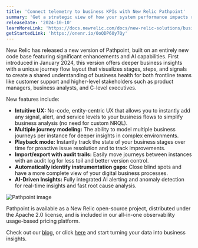 ```yaml
---
title: 'Connect telemetry to business KPIs with New Relic Pathpoint'
summary: 'Get a strategic view of how your system performance impacts real-world business outcomes'
releaseDate: '2024-10-10'
learnMoreLink: 'https://docs.newrelic.com/docs/new-relic-solutions/business-observability/install-pathpoint/'
getStartedLink: 'https://onenr.io/0oQDP60y7Qy'
---
```


New Relic has released a new version of Pathpoint, built on an entirely new code base featuring significant enhancements and AI capabilities. First introduced in January 2024, this version offers deeper business insights with a unique journey flow layout that visualizes stages, steps, and signals to create a shared understanding of business health for both frontline teams like customer support and higher-level stakeholders such as product managers, business analysts, and C-level executives.

New features include:

* **Intuitive UX:** No-code, entity-centric UX that allows you to instantly add any signal, alert, and service levels to your business flows to simplify business analysis (no need for custom NRQL).
* **Multiple journey modeling:** The ability to model multiple business journeys per instance for deeper insights in complex environments.
* **Playback mode:** Instantly track the state of your business stages over time for proactive issue resolution and to track improvements.
* **Import/export with audit trails:** Easily move journeys between instances with an audit log for less toil and better version control.
* **Automatically identify instrumentation gaps:** Close blind spots and have a more complete view of your digital business processes.
* **AI-Driven Insights:** Fully integrated AI alerting and anomaly detection for real-time insights and fast root cause analysis.

![Pathpoint image](/images/pathpoint.webp "Pathpoint screenshot")


Pathpoint is available as a New Relic open-source project, distributed under the Apache 2.0 license, and is included in our all-in-one observability usage-based pricing platform.

Check out our [blog](https://newrelic.com/blog/how-to-relic/real-time-business-insights-with-new-relic-pathpoint), or click [here](https://onenr.io/0oQDP60y7Qy) and start turning your data into business insights.









 





